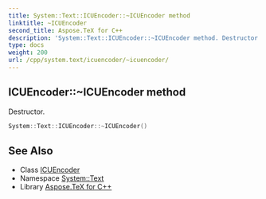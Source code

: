 ```yaml
---
title: System::Text::ICUEncoder::~ICUEncoder method
linktitle: ~ICUEncoder
second_title: Aspose.TeX for C++
description: 'System::Text::ICUEncoder::~ICUEncoder method. Destructor in C++.'
type: docs
weight: 200
url: /cpp/system.text/icuencoder/~icuencoder/
---
```

## ICUEncoder::~ICUEncoder method


Destructor.

```cpp
System::Text::ICUEncoder::~ICUEncoder()
```

## See Also

* Class [ICUEncoder](../)
* Namespace [System::Text](../../)
* Library [Aspose.TeX for C++](../../../)
